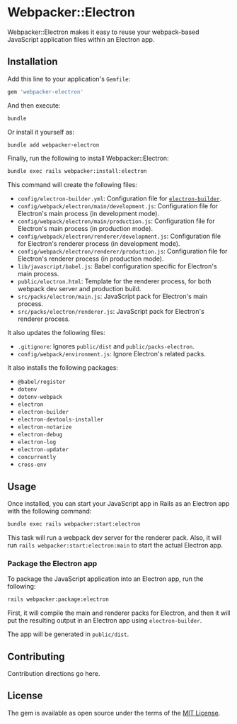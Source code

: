 # Webpacker::Electron
Webpacker::Electron makes it easy to reuse your webpack-based JavaScript application files within an Electron app.

## Installation
Add this line to your application's `Gemfile`:

```ruby
gem 'webpacker-electron'
```

And then execute:
```bash
bundle
```

Or install it yourself as:

```ruby
bundle add webpacker-electron
```

Finally, run the following to install Webpacker::Electron:

```bash
bundle exec rails webpacker:install:electron
```

This command will create the following files:

* `config/electron-builder.yml`: Configuration file for [`electron-builder`](https://www.electron.build/).
* `config/webpack/electron/main/development.js`: Configuration file for Electron's main process (in development mode).
* `config/webpack/electron/main/production.js`: Configuration file for Electron's main process (in production mode).
* `config/webpack/electron/renderer/development.js`: Configuration file for Electron's renderer process (in development mode).
* `config/webpack/electron/renderer/production.js`: Configuration file for Electron's renderer process (in production mode).
* `lib/javascript/babel.js`: Babel configuration specific for Electron's main process.
* `public/electron.html`: Template for the renderer process, for both webpack dev server and production build.
* `src/packs/electron/main.js`: JavaScript pack for Electron's main process.
* `src/packs/electron/renderer.js`: JavaScript pack for Electron's renderer process.

It also updates the following files:

* `.gitignore`: Ignores `public/dist` and `public/packs-electron`.
* `config/webpack/environment.js`: Ignore Electron's related packs.

It also installs the following packages:

* `@babel/register`
* `dotenv`
* `dotenv-webpack`
* `electron`
* `electron-builder`
* `electron-devtools-installer`
* `electron-notarize`
* `electron-debug`
* `electron-log`
* `electron-updater`
* `concurrently`
* `cross-env`

## Usage
Once installed, you can start your JavaScript app in Rails as an Electron app with the following command:

```bash
bundle exec rails webpacker:start:electron
```

This task will run a webpack dev server for the renderer pack. Also, it will run `rails webpacker:start:electron:main` to start the actual Electron app.

### Package the Electron app

To package the JavaScript application into an Electron app, run the following:

```bash
rails webpacker:package:electron
```

First, it will compile the main and renderer packs for Electron, and then it will put the resulting output in an Electron app using `electron-builder`.

The app will be generated in `public/dist`.

## Contributing
Contribution directions go here.

## License
The gem is available as open source under the terms of the [MIT License](https://opensource.org/licenses/MIT).
